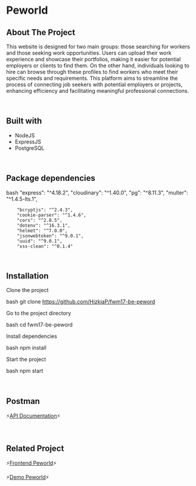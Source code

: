 <h1>Peworld</h1>

## About The Project
<p>
This website is designed for two main groups: those searching for workers and those seeking work opportunities. Users can upload their work experience and showcase their portfolios, making it easier for potential employers or clients to find them. On the other hand, individuals looking to hire can browse through these profiles to find workers who meet their specific needs and requirements. This platform aims to streamline the process of connecting job seekers with potential employers or projects, enhancing efficiency and facilitating meaningful professional connections.
</p>

<br />

## Built with

- NodeJS
- ExpressJS
- PostgreSQL

<br />

## Package dependencies

bash
		"express": "^4.18.2",
		"cloudinary": "^1.40.0",
		"pg": "^8.11.3",
		"multer": "^1.4.5-lts.1",

		"bcryptjs": "^2.4.3",
		"cookie-parser": "^1.4.6",
		"cors": "^2.8.5",
		"dotenv": "^16.3.1",
		"helmet": "^7.0.0",
		"jsonwebtoken": "^9.0.1",
		"uuid": "^9.0.1",
		"xss-clean": "^0.1.4"

<br />

## Installation

Clone the project

bash
  git clone https://github.com/HizkiaP/fwm17-be-peword


Go to the project directory

bash
  cd fwm17-be-peword


Install dependencies

bash
  npm install


Start the project

bash
  npm start

<br />

## Postman

⚡[API Documentation](https://documenter.getpostman.com/view/7675329/2s9YysDhDY#1329e613-d224-4315-b518-bc7fd184354c)⚡

<br />

## Related Project

⚡[Frontend Peworld](https://github.com/HizkiaP/Peworld_NextJS)⚡

⚡[Demo Peworld](https://peworld-next-js-xi.vercel.app/)⚡
